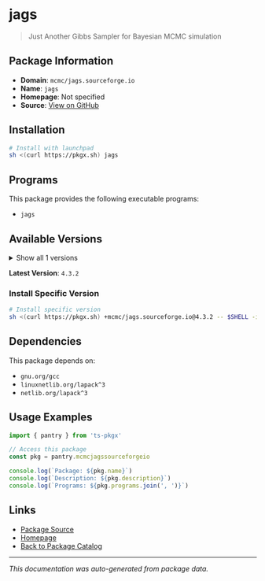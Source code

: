 # jags

> Just Another Gibbs Sampler for Bayesian MCMC simulation

## Package Information

- **Domain**: `mcmc/jags.sourceforge.io`
- **Name**: `jags`
- **Homepage**: Not specified
- **Source**: [View on GitHub](https://github.com/pkgxdev/pantry/tree/main/projects/mcmc-jags.sourceforge.io/package.yml)

## Installation

```bash
# Install with launchpad
sh <(curl https://pkgx.sh) jags
```

## Programs

This package provides the following executable programs:

- `jags`

## Available Versions

<details>
<summary>Show all 1 versions</summary>

- `4.3.2`

</details>

**Latest Version**: `4.3.2`

### Install Specific Version

```bash
# Install specific version
sh <(curl https://pkgx.sh) +mcmc/jags.sourceforge.io@4.3.2 -- $SHELL -i
```

## Dependencies

This package depends on:

- `gnu.org/gcc`
- `linuxnetlib.org/lapack^3`
- `netlib.org/lapack^3`

## Usage Examples

```typescript
import { pantry } from 'ts-pkgx'

// Access this package
const pkg = pantry.mcmcjagssourceforgeio

console.log(`Package: ${pkg.name}`)
console.log(`Description: ${pkg.description}`)
console.log(`Programs: ${pkg.programs.join(', ')}`)
```

## Links

- [Package Source](https://github.com/pkgxdev/pantry/tree/main/projects/mcmc-jags.sourceforge.io/package.yml)
- [Homepage](#)
- [Back to Package Catalog](../package-catalog.md)

---

*This documentation was auto-generated from package data.*
